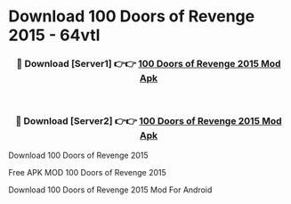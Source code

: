 # Download 100 Doors of Revenge 2015 - 64vtl



<div align="center">
<h3>🔴 Download [Server1] 👉👉 <a href="https://momento.my/?title=100_Doors_of_Revenge_2015">100 Doors of Revenge 2015 Mod Apk</a></h3><br>

<h3>🔴 Download [Server2] 👉👉 <a href="https://momento.my/?title=100_Doors_of_Revenge_2015">100 Doors of Revenge 2015 Mod Apk</a></h3>
</div>



Download 100 Doors of Revenge 2015 

Free APK MOD 100 Doors of Revenge 2015 

Download 100 Doors of Revenge 2015 Mod For Android
